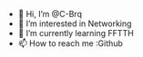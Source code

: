 - 👋 Hi, I’m @C-Brq
- 👀 I’m interested in Networking
- 🌱 I’m currently learning FFTTH
- 📫 How to reach me :Github
<!---
C-Brq/C-Brq is a ✨ special ✨ repository because its `README.md` (this file) appears on your GitHub profile.
You can click the Preview link to take a look at your changes.
--->

